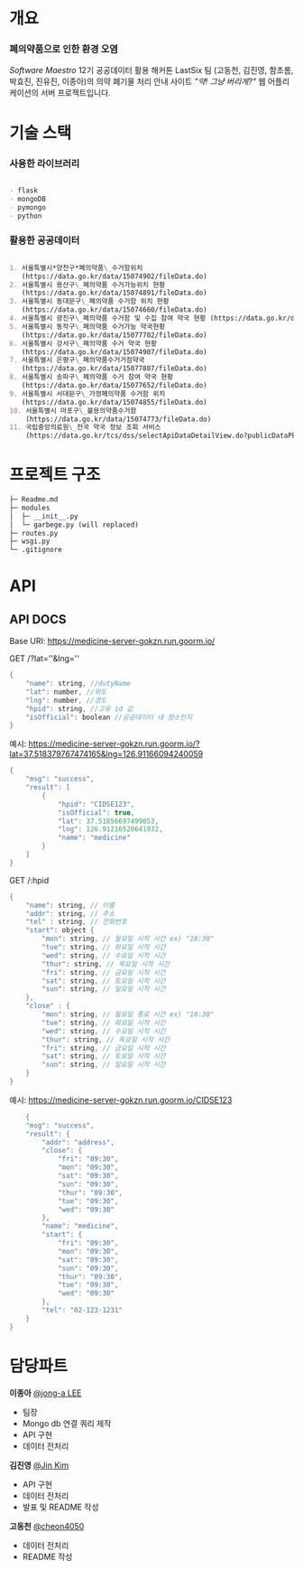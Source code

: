 # 개요

### 폐의약품으로 인한 환경 오염

_Software Maestro_ 12기 공공데이터 활용 해커톤 LastSix 팀 (고동천, 김진영, 함초롬, 박효진, 진유진, 이종아)의 의약 폐기물 처리 안내 사이트 _"약! 그냥 버리게?"_ 웹 어플리케이션의 서버 프로젝트입니다.

# 기술 스택

### 사용한 라이브러리
```markdown

- flask
- mongoDB
- pymongo
- python
```
### 활용한 공공데이터
```markdown

1. 서울특별시*양천구*폐의약품\_수거함위치
   (https://data.go.kr/data/15074902/fileData.do)
2. 서울특별시 용산구\_폐의약품 수거가능위치 현황
   (https://data.go.kr/data/15074891/fileData.do)
3. 서울특별시 동대문구\_폐의약품 수거함 위치 현황
   (https://data.go.kr/data/15074660/fileData.do)
4. 서울특별시 광진구\_폐의약품 수거함 및 수집 참여 약국 현황 (https://data.go.kr/data/15075017/fileData.do)
5. 서울특별시 동작구\_폐의약품 수거가능 약국현황
   (https://data.go.kr/data/15077702/fileData.do)
6. 서울특별시 강서구\_폐의약품 수거 약국 현황
   (https://data.go.kr/data/15074907/fileData.do)
7. 서울특별시 은평구\_폐의약품수거거점약국
   (https://data.go.kr/data/15077807/fileData.do)
8. 서울특별시 송파구\_폐의약품 수거 참여 약국 현황
   (https://data.go.kr/data/15077652/fileData.do)
9. 서울특별시 서대문구\_가정폐의약품 수거함 위치
   (https://data.go.kr/data/15074855/fileData.do)
10. 서울특별시 마포구\_불용의약품수거함
    (https://data.go.kr/data/15074773/fileData.do)
11. 국립중앙의료원\_전국 약국 정보 조회 서비스
    (https://data.go.kr/tcs/dss/selectApiDataDetailView.do?publicDataPk=15000576)
```

# 프로젝트 구조

```python
├─ Readme.md
├─ modules
│  ├─ __init__.py
│  └─ garbege.py (will replaced)
├─ routes.py
├─ wsgi.py
└─ .gitignore
```

# API

## API DOCS

Base URI: https://medicine-server-gokzn.run.goorm.io/

GET /?lat=''&lng=''

```swift
{
    "name": string, //dutyName
    "lat": number, //위도
    "lng": number, //경도
    "hpid": string, //고유 id 값
    "isOfficial": boolean //공공데이터 내 장소인지
}
```

예시: https://medicine-server-gokzn.run.goorm.io/?lat=37.518379767474165&lng=126.91166094240059

```swift
{
    "msg": "success",
    "result": [
        {
            "hpid": "CIDSE123",
            "isOfficial": true,
            "lat": 37.51856697499053,
            "lng": 126.91216520641032,
            "name": "medicine"
        }
    ]
}
```

GET /:hpid

```swift
{
    "name": string, // 이름
    "addr": string, // 주소
    "tel" : string, // 전화번호
    "start": object {
        "mon": string, // 월요일 시작 시간 ex) "18:30"
        "tue": string, // 화요일 시작 시간
        "wed": string, // 수요일 시작 시간
        "thur": string, // 목요일 시작 시간
        "fri": string, // 금요일 시작 시간
        "sat": string, // 토요일 시작 시간
        "sun": string, // 일요일 시작 시간
    },
    "close" : {
        "mon": string, // 월요일 종료 시간 ex) "18:30"
        "tue": string, // 화요일 시작 시간
        "wed": string, // 수요일 시작 시간
        "thur": string, // 목요일 시작 시간
        "fri": string, // 금요일 시작 시간
        "sat": string, // 토요일 시작 시간
        "sun": string, // 일요일 시작 시간
    }
}
```

예시: https://medicine-server-gokzn.run.goorm.io/CIDSE123

```swift
    {
    "msg": "success",
    "result": {
        "addr": "address",
        "close": {
            "fri": "09:30",
            "mon": "09:30",
            "sat": "09:30",
            "sun": "09:30",
            "thur": "09:30",
            "tue": "09:30",
            "wed": "09:30"
        },
        "name": "medicine",
        "start": {
            "fri": "09:30",
            "mon": "09:30",
            "sat": "09:30",
            "sun": "09:30",
            "thur": "09:30",
            "tue": "09:30",
            "wed": "09:30"
        },
        "tel": "02-123-1231"
    }
}
```

# 담당파트

**이종아** [@jong-a LEE](https://github.com/whddk4415)

- 팀장
- Mongo db 연결 쿼리 제작
- API 구현
- 데이터 전처리

**김진영** [@Jin Kim](https://github.com/gimquokka)

- API 구현
- 데이터 전처리
- 발표 및 README 작성

**고동천** [@cheon4050](https://github.com/cheon4050)

- 데이터 전처리
- README 작성
